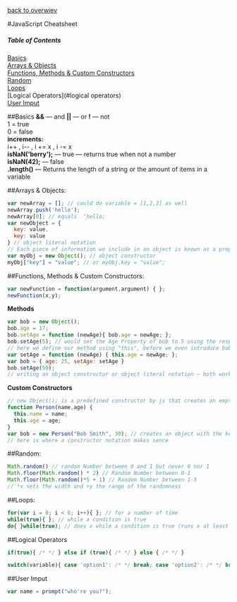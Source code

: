 [back to overwiev](/../..)

#JavaScript Cheatsheet

##### Table of Contents  
[Basics](#basics)  
[Arrays & Objects](#arrays--objects)  
[Functions, Methods & Custom Constructors](#functions-methods--custom-constructors)  
[Random](#random)  
[Loops](#loops)  
[Logical Operators](#logical operators)  
[User Imput](#user-imput)  

##Basics
**&&** –– and  **||** –– or  **!** –– not  
1 = true  
0 = false  
**increments:**  
i++ , i-- , i += x , i -= x  
**isNaN('berry');** –– true –– returns true when not a number  
**isNaN(42);**  –– false   
**.length()** –– Returns the length of a string or the amount of items in a variable

##Arrays & Objects:
```javascript
var newArray = []; // could do variable = [1,2,3] as well 
newArray.push('hello'); 
newArray[0]; // equals  ‘hello;
var newObject = {
  key: value,
  key: value
} // object literal notation
// Each piece of information we include in an object is known as a property. Each Property has a Value
var myObj = new Object(); // object constructor
myObj["key"] = "value"; // or myObj.key = "value";
```

##Functions, Methods & Custom Constructors:
```javascript
var newFunction = function(argument,argument) { };
newFunction(x,y);
```
**Methods**
```javascript
var bob = new Object();
bob.age = 17;
bob.setAge = function (newAge){ bob.age = newAge; };
bob.setAge(5); // would set the Age Property of bob to 5 using the respective function
// here we define our method using "this", before we even introduce bob
var setAge = function (newAge) { this.age = newAge; };
var bob = { age: 25, setAge: setAge }
bob.setAge(50);
// writing an object constructor or object literal notation – both work the same
```
**Custom Constructors**
```javascript
// new Object(); is a predefined constructor by js that creates an empty object, we can create our own constructors like so:
function Person(name,age) {
  this.name = name;
  this.age = age;
}
var bob = new Person("Bob Smith", 30); // creates an object with the keys/properties specified in our constructor
// here is where a constructor notation makes sence
```
 
##Random:
```javascript
Math.random() // random Number between 0 and 1 but never 0 nor 1
Math.floor(Math.random() * 2) // Random Number between 0-1
Math.floor(Math.random()*5 + 1) // Random Number between 1-5
// *x sets the width and +y the range of the randomness
```

##Loops:
```javascript
for(var i = 0; i < 6; i++){ }; // for a number of time
while(true){ }; // while a condition is true
do{ }while(true); // does x while a condition is true (runs x at least once)
```


##Logical Operators
```javascript
if(true){ /* */ } else if (true){ /* */ } else { /* */ }
```
```javascript
switch(variable){ case 'option1': /* */ break; case 'option2': /* */ break; default: /* */ }
```

##User Imput
```javascript
var name = prompt("who're you?");
```
